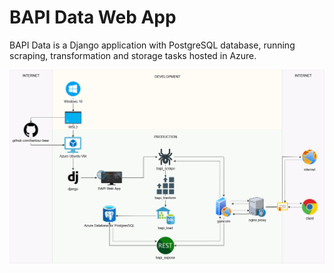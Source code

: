 # BAPI Data Web App

BAPI Data is a Django application with PostgreSQL database, running scraping, transformation and storage tasks hosted in Azure.

![](./bapi_django/bapi_master/static/bapi_master/bapi.drawio.png)

